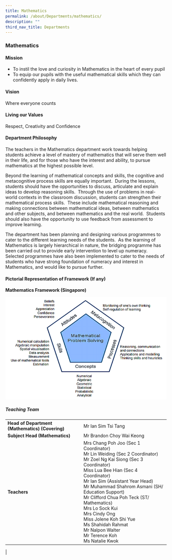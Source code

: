 ```yaml
---
title: Mathematics
permalink: /about/Departments/mathematics/
description: ""
third_nav_title: Departments
---
```

### **Mathematics**

#### **Mission**
*   To instil the love and curiosity in Mathematics in the heart of every pupil  
*   To equip our pupils with the useful mathematical skills which they can confidently apply in daily lives.

#### **Vision**
Where everyone counts

#### **Living our Values**
Respect, Creativity and Confidence

#### **Department Philosophy**
The teachers in the Mathematics department work towards helping students achieve a level of mastery of mathematics that will serve them well in their life, and for those who have the interest and ability, to pursue mathematics at the highest possible level.

Beyond the learning of mathematical concepts and skills, the cognitive and metacognitive process skills are equally important.  During the lessons, students should have the opportunities to discuss, articulate and explain ideas to develop reasoning skills.  Through the use of problems in real-world contexts in the classroom discussion, students can strengthen their mathematical process skills.  These include mathematical reasoning and making connections between mathematical ideas, between mathematics and other subjects, and between mathematics and the real world.  Students should also have the opportunity to use feedback from assessment to improve learning.

The department has been planning and designing various programmes to cater to the different learning needs of the students.  As the learning of Mathematics is largely hierarchical in nature, the bridging programme has been carried out to provide early intervention to level up numeracy.  Selected programmes have also been implemented to cater to the needs of students who have strong foundation of numeracy and interest in Mathematics, and would like to pursue further.

#### **Pictorial Representation of Framework (If any)**
**Mathematics Framework (Singapore)**

![](/images/maths-framework-e1454041084598.png)

##### **Teaching Team**

|  |  |
|---|---|
| **Head of Department (Mathematics) (Covering)**  | Mr Ian Sim Tsi Tang |
| **Subject Head (Mathematics)**  | Mr Brandon Choy Wai Keong   |
| **Teachers** | Mrs Chang Poh Joo (Sec 1 Coordinator)<br>Mr Lin Weiding (Sec 2 Coordinator)<br>	Mr Zoel Ng Kai Siong (Sec 3 Coordinator)<br>Miss Lua Bee Hian (Sec 4 Coordinator)<br>Mr Ian Sim (Assistant Year Head)<br>Mr Muhammad Shahrom Asmani (SH/ Education Support)<br>Mr Clifford Chua Poh Teck (ST/ Mathematics) <br>Mrs Lo Sock Kui<br>Mrs Cindy Ong<br>Miss Jolene Koh Shi Yue <br>Ms Shahidah Rahmat<br>Mr Nalpon Walter<br>Mr Terence Koh <br>Ms Natalie Kwok |
|